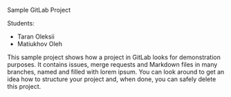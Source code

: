 Sample GitLab Project

Students:
- Taran Oleksii
- Matiukhov Oleh

This sample project shows how a project in GitLab looks for demonstration purposes. It contains issues, merge requests and Markdown files in many branches,
named and filled with lorem ipsum.
You can look around to get an idea how to structure your project and, when done, you can safely delete this project.